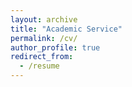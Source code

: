 ```yaml
---
layout: archive
title: "Academic Service"
permalink: /cv/
author_profile: true
redirect_from:
  - /resume
---
```



